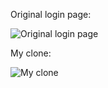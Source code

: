 Original login page:

![Original login page](https://i.imgur.com/zC7GuDV.png "Original login page")


My clone:

![My clone](https://i.imgur.com/UIObT4J.png "My clone")
